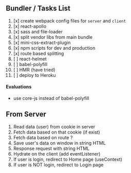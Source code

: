 ## Bundler / Tasks List

1. [x] create webpack config files for `server` and `client`
2. [x] react-apollo
3. [x] sass and file-loader
4. [x] split vendor libs from main bundle
5. [x] mini-css-extract-plugin
6. [x] npm scripts for dev and production
7. [x] route based splitting
8. [ ] react-helmet
9. [ ] babel-polyfill
10. [ ] HMR (have tried)
11. [ ] deploy to Heroku

#### Evaluations

- use core-js instead of babel-polyfill

## From Server

1. Read data (user) from cookie in server
2. Fetch data based on that cookie (if exist)
3. Fetch data based on route ?
4. Save user's data on window in string HTML
5. Response request with string HTML
6. Hydrate on the client (add eventListener)
7. If user is login, redirect to Home page (useContext)
8. If user is NOT login, redirect to Login page
